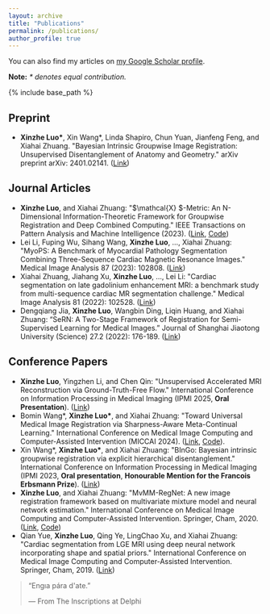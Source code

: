 ```yaml
---
layout: archive
title: "Publications"
permalink: /publications/
author_profile: true
---
```


 You can also find my articles on [my Google Scholar profile](https://scholar.google.co.uk/citations?user=l-oyIaAAAAAJ&hl=en).

**Note:** *\* denotes equal contribution.*

{% include base_path %}

## Preprint

* **Xinzhe Luo\***, Xin Wang\*, Linda Shapiro, Chun Yuan, Jianfeng Feng, and Xiahai Zhuang. "Bayesian Intrinsic Groupwise Image Registration: Unsupervised Disentanglement of Anatomy and Geometry." arXiv preprint arXiv: 2401.02141. ([Link](https://arxiv.org/abs/2401.02141))

## Journal Articles

- **Xinzhe Luo**, and Xiahai Zhuang: "$\mathcal{X} $-Metric: An N-Dimensional Information-Theoretic Framework for Groupwise Registration and Deep Combined Computing." IEEE Transactions on Pattern Analysis and Machine Intelligence (2023). ([Link](https://ieeexplore.ieee.org/abstract/document/9965747/), [Code](https://github.com/xzluo97/X-metric))
- Lei Li, Fuping Wu, Sihang Wang, **Xinzhe Luo**, …, Xiahai Zhuang: "MyoPS: A Benchmark of Myocardial Pathology Segmentation Combining Three-Sequence Cardiac Magnetic Resonance Images." Medical Image Analysis 87 (2023): 102808. ([Link](https://www.sciencedirect.com/science/article/abs/pii/S1361841523000695))
- Xiahai Zhuang, Jiahang Xu, **Xinzhe Luo**, …, Lei Li: "Cardiac segmentation on late gadolinium enhancement MRI: a benchmark study from multi-sequence cardiac MR segmentation challenge." Medical Image Analysis 81 (2022): 102528. ([Link](https://www.sciencedirect.com/science/article/pii/S136184152200175X))
- Dengqiang Jia, **Xinzhe Luo**, Wangbin Ding, Liqin Huang, and Xiahai Zhuang: “SeRN: A Two-Stage Framework of Registration for Semi-Supervised Learning for Medical Images.” Journal of Shanghai Jiaotong University (Science) 27.2 (2022): 176-189. ([Link](https://link.springer.com/article/10.1007/s12204-021-2383-4))

## Conference Papers

- **Xinzhe Luo**, Yingzhen Li, and Chen Qin: "Unsupervised Accelerated MRI Reconstruction via Ground-Truth-Free Flow." International Conference on Information Processing in Medical Imaging (IPMI 2025, **Oral Presentation**). ([Link](http://arxiv.org/abs/2502.17174))
- Bomin Wang*, **Xinzhe Luo\***, and Xiahai Zhuang: "Toward Universal Medical Image Registration via Sharpness-Aware Meta-Continual Learning." International Conference on Medical Image Computing and Computer-Assisted Intervention (MICCAI 2024). ([Link](http://arxiv.org/abs/2406.17575), [Code](https://github.com/xzluo97/Continual-Reg)).
- Xin Wang\*, **Xinzhe Luo\***, and Xiahai Zhuang: "BInGo: Bayesian intrinsic groupwise registration via explicit hierarchical disentanglement." International Conference on Information Processing in Medical Imaging (IPMI 2023, **Oral presentation**, **Honourable Mention for the Francois Erbsmann Prize**). ([Link](https://link.springer.com/chapter/10.1007/978-3-031-34048-2_25))
- **Xinzhe Luo**, and Xiahai Zhuang: "MvMM-RegNet: A new image registration framework based on multivariate mixture model and neural network estimation." International Conference on Medical Image Computing and Computer-Assisted Intervention. Springer, Cham, 2020. ([Link](https://link.springer.com/chapter/10.1007/978-3-030-59716-0_15), [Code](https://github.com/xzluo97/MvMM-RegNet))
- Qian Yue, **Xinzhe Luo**, Qing Ye, LingChao Xu, and Xiahai Zhuang: "Cardiac segmentation from LGE MRI using deep neural network incorporating shape and spatial priors." International Conference on Medical Image Computing and Computer-Assisted Intervention. Springer, Cham, 2019. ([Link](https://link.springer.com/chapter/10.1007/978-3-030-32245-8_62))



> “Engıa pára d'ate.”
>
> — From The Inscriptions at Delphi
